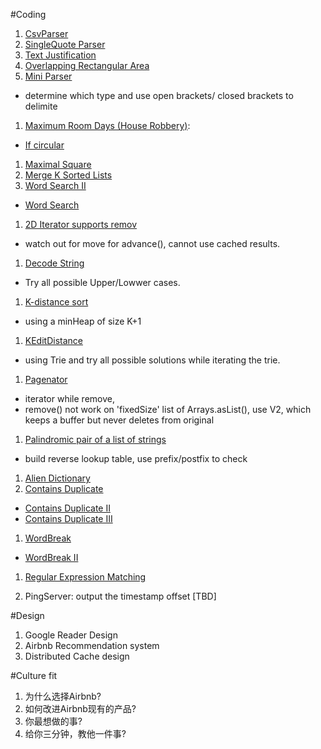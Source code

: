#Coding
1. [CsvParser](https://github.com/rw2409/LeetCode/blob/master/algo/src/wr/leetcode/algo/airbnb/CsvParser.java)
1. [SingleQuote Parser](https://github.com/rw2409/LeetCode/blob/master/algo/src/wr/leetcode/algo/airbnb/SingleQuoteCSV.java)
1. [Text Justification](https://leetcode.com/submissions/detail/54117526/)
1. [Overlapping Rectangular Area](https://github.com/rw2409/LeetCode/blob/master/algo/src/wr/leetcode/algo/airbnb/Rectangular.java)
1. [Mini Parser](https://github.com/rw2409/LeetCode/blob/master/algo/src/wr/leetcode/algo/airbnb/MiniParser.java)
  * determine which type and use open brackets/ closed brackets to delimite
1. [Maximum Room Days (House Robbery)](https://github.com/rw2409/LeetCode/blob/master/algo/src/wr/leetcode/algo/airbnb/MaxDaysFinder.java):
  * [If circular](https://leetcode.com/submissions/detail/51336881/)
1. [Maximal Square](https://leetcode.com/submissions/detail/53913127/)
1. [Merge K Sorted Lists](https://leetcode.com/submissions/detail/51706807/)
1. [Word Search II](https://leetcode.com/submissions/detail/54103884/)
  * [Word Search](https://leetcode.com/submissions/detail/44884653/)
1. [2D Iterator supports remov](https://github.com/rw2409/LeetCode/blob/master/algo/src/wr/leetcode/algo/airbnb/Iterator2D.java)
  * watch out for move for advance(), cannot use cached results.
1. [Decode String](https://github.com/rw2409/LeetCode/blob/master/algo/src/wr/leetcode/algo/airbnb/StringDecoder.java)
  * Try all possible Upper/Lowwer cases.
1. [K-distance sort](https://github.com/rw2409/LeetCode/blob/master/algo/src/wr/leetcode/algo/airbnb/KDistanceSort.java)
  * using a minHeap of size K+1
1. [KEditDistance](https://github.com/rw2409/LeetCode/blob/master/algo/src/wr/leetcode/algo/airbnb/KEditDistance.java)
  * using Trie and try all possible solutions while iterating the trie.
1. [Pagenator](https://github.com/rw2409/LeetCode/blob/master/algo/src/wr/leetcode/algo/airbnb/Pagenator.java)
  * iterator while remove,
  * remove() not work on 'fixedSize' list of Arrays.asList(), use V2, which keeps a buffer but never deletes from original
1. [Palindromic pair of a list of strings](https://github.com/rw2409/LeetCode/blob/master/algo/src/wr/leetcode/algo/airbnb/ParlindromicPair.java)
  * build reverse lookup table, use prefix/postfix to check
1. [Alien Dictionary](https://leetcode.com/submissions/detail/54124967/)
1. [Contains Duplicate](https://leetcode.com/submissions/detail/31547169/)
  * [Contains Duplicate II](https://leetcode.com/submissions/detail/54082247/)
  * [Contains Duplicate III](https://leetcode.com/submissions/detail/54108539/)

1. [WordBreak ](https://leetcode.com/submissions/detail/23708628/)
  * [WordBreak II ](https://leetcode.com/submissions/detail/44679631/)

1. [Regular Expression Matching](https://github.com/rw2409/LeetCode/blob/master/algo/src/wr/leetcode/algo/airbnb/RegularExpressionMatching.java)

1. PingServer: output the timestamp offset [TBD]

#Design
1. Google Reader Design
2. Airbnb Recommendation system
3. Distributed Cache design

#Culture fit
1. 为什么选择Airbnb?
2. 如何改进Airbnb现有的产品?
3. 你最想做的事?
4. 给你三分钟，教他一件事?
